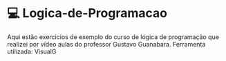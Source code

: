 # :computer: Logica-de-Programacao
Aqui estão exercicios de exemplo do curso de lógica de programação que realizei por vídeo aulas do professor Gustavo Guanabara.
Ferramenta utilizada: VisualG
